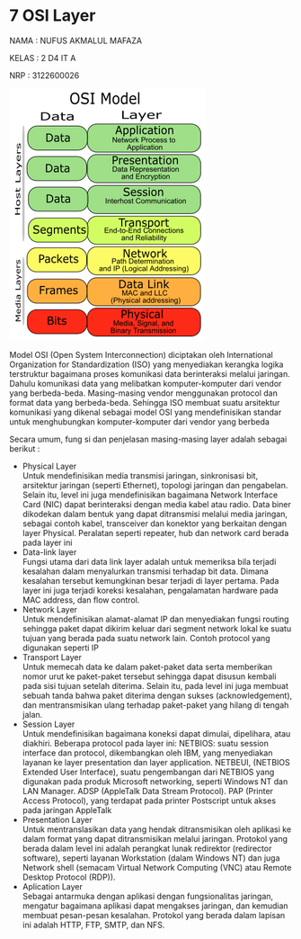 # 7 OSI Layer

<p>NAMA    : NUFUS AKMALUL MAFAZA</p>
<p>KELAS   : 2 D4 IT A</p>
<p>NRP     : 3122600026</p>

<div>
    <img src="../asset/1.png"/>
</div>


<p>Model OSI (Open System Interconnection) diciptakan oleh International Organization for Standardization (ISO) yang menyediakan kerangka logika terstruktur bagaimana proses komunikasi data berinteraksi melalui jaringan. Dahulu komunikasi data yang melibatkan komputer-komputer dari vendor yang berbeda-beda. Masing-masing vendor menggunakan protocol dan format data yang berbeda-beda. Sehingga ISO membuat suatu arsitektur komunikasi yang dikenal sebagai model OSI yang mendefinisikan standar untuk menghubungkan komputer-komputer dari vendor yang berbeda</p>

<p>Secara umum, fung    si dan penjelasan masing-masing layer adalah sebagai berikut :</p>
<ul>
    <li>
        Physical Layer
        <div>
            Untuk mendefinisikan media transmisi jaringan, sinkronisasi bit, arsitektur jaringan (seperti Ethernet), topologi jaringan dan pengabelan. Selain itu, level ini juga mendefinisikan bagaimana Network Interface Card (NIC) dapat berinteraksi dengan media kabel atau radio. Data biner dikodekan dalam bentuk yang dapat ditransmisi melalui media jaringan, sebagai contoh kabel, transceiver dan konektor yang berkaitan dengan layer Physical. Peralatan seperti repeater, hub dan network card berada pada layer ini
        </div>
    </li>
    <li>
        Data-link layer
        <div>
            Fungsi utama dari data link layer adalah untuk memeriksa bila terjadi kesalahan dalam menyalurkan transmisi terhadap bit data. Dimana kesalahan tersebut kemungkinan besar terjadi di layer pertama. Pada layer ini juga terjadi koreksi kesalahan, pengalamatan hardware pada MAC address, dan flow control.
        </div>
    </li>
    <li>
        Network Layer
        <div>
            Untuk mendefinisikan alamat-alamat IP dan menyediakan fungsi routing sehingga paket dapat dikirim keluar dari segment network lokal ke suatu tujuan yang berada pada suatu network lain. Contoh protocol yang digunakan seperti IP
        </div>
    </li>
    <li>
        Transport Layer
        <div>
            Untuk memecah data ke dalam paket-paket data serta memberikan nomor urut ke paket-paket tersebut sehingga dapat disusun kembali pada sisi tujuan setelah diterima. Selain itu, pada level ini juga membuat sebuah tanda bahwa paket diterima dengan sukses (acknowledgement), dan mentransmisikan ulang terhadap paket-paket yang hilang di tengah jalan.
        </div>
    </li>
    <li>
        Session Layer
        <div>
            Untuk mendefinisikan bagaimana koneksi dapat dimulai, dipelihara, atau diakhiri. Beberapa protocol pada layer ini: NETBIOS: suatu session interface dan protocol, dikembangkan oleh IBM, yang menyediakan layanan ke layer presentation dan layer application. NETBEUI, (NETBIOS Extended User Interface), suatu pengembangan dari NETBIOS yang digunakan pada produk Microsoft networking, seperti Windows NT dan LAN Manager. ADSP (AppleTalk Data Stream Protocol). PAP (Printer Access Protocol), yang terdapat pada printer Postscript untuk akses pada jaringan AppleTalk
        </div>
    </li>
    <li>
        Presentation Layer
        <div>
            Untuk mentranslasikan data yang hendak ditransmisikan oleh aplikasi ke dalam format yang dapat ditransmisikan melalui jaringan. Protokol yang berada dalam level ini adalah perangkat lunak redirektor (redirector software), seperti layanan Workstation (dalam Windows NT) dan juga Network shell (semacam Virtual Network Computing (VNC) atau Remote Desktop Protocol (RDP)).
        </div>
    </li>
    <li>
        Aplication Layer
        <div>
            Sebagai antarmuka dengan aplikasi dengan fungsionalitas jaringan, mengatur bagaimana aplikasi dapat mengakses jaringan, dan kemudian membuat pesan-pesan kesalahan. Protokol yang berada dalam lapisan ini adalah HTTP, FTP, SMTP, dan NFS.
        </div>
    </li>
</ul>
